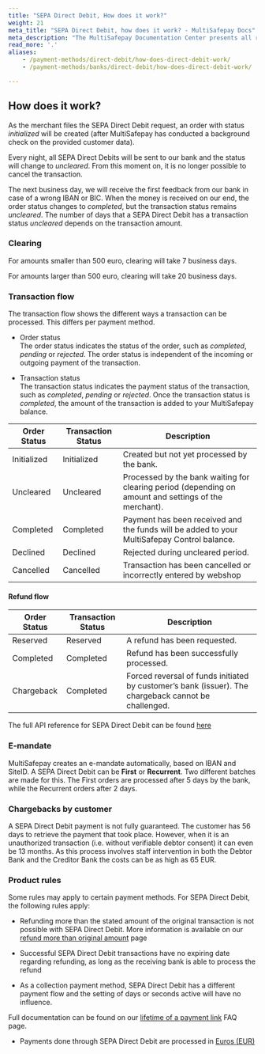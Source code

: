 ```yaml
---
title: "SEPA Direct Debit, How does it work?"
weight: 21
meta_title: "SEPA Direct Debit, how does it work? - MultiSafepay Docs"
meta_description: "The MultiSafepay Documentation Center presents all relevant information about our Plugins and API. You can also find support pages for payment methods, tools and general questions as well as the contact details of our Support and Integration Teams."
read_more: '.'
aliases: 
    - /payment-methods/direct-debit/how-does-direct-debit-work/
    - /payment-methods/banks/direct-debit/how-does-direct-debit-work/

---
```

## How does it work?
As the merchant files the SEPA Direct Debit request, an order with status _initialized_ will be created (after MultiSafepay has conducted a background check on the provided customer data).

Every night, all SEPA Direct Debits will be sent to our bank and the status will change to _uncleared_.
From this moment on, it is no longer possible to cancel the transaction.

The next business day, we will receive the first feedback from our bank in case of a wrong IBAN or BIC.
When the money is received on our end, the order status changes to _completed_, but the transaction status remains _uncleared_.
The number of days that a SEPA Direct Debit has a transaction status _uncleared_ depends on the transaction amount.

### Clearing

For amounts smaller than 500 euro, clearing will take 7 business days.

For amounts larger than 500 euro, clearing will take 20 business days.

### Transaction flow
The transaction flow shows the different ways a transaction can be processed. This differs per payment method.

* Order status      
The order status indicates the status of the order, such as _completed_, _pending_ or _rejected_. The order status is independent of the incoming or outgoing payment of the transaction.

* Transaction status       
The transaction status indicates the payment status of the transaction, such as _completed_, _pending_ or _rejected_. Once the transaction status is _completed_, the amount of the transaction is added to your MultiSafepay balance.

 

| Order Status                      | Transaction Status      | Description |
|--------------------------------|-----------|-----------------------------------------------------------------------------------------|
| Initialized   | Initialized    | Created but not yet processed by the bank.   |
| Uncleared     | Uncleared      | Processed by the bank waiting for clearing period (depending on amount and settings of the merchant).   |
| Completed     | Completed      | Payment has been received and the funds will be added to your MultiSafepay Control balance.   | 
| Declined      | Declined       | Rejected during uncleared period.   |
| Cancelled      | Cancelled       | Transaction has been cancelled or incorrectly entered by webshop

#### Refund flow

| Order Status                      | Transaction Status      | Description |
|--------------------------------|-----------|-----------------------------------------------------------------------------------------|
| Reserved       | Reserved    | A refund has been requested. | 
| Completed      | Completed   | Refund has been successfully processed.  | 
| Chargeback     | Completed   | Forced reversal of funds initiated by customer’s bank (issuer). The chargeback cannot be challenged. | 

The full API reference for SEPA Direct Debit can be found [here](/api/#direct-debit)


### E-mandate
MultiSafepay creates an e-mandate automatically, based on IBAN and SiteID.
A SEPA Direct Debit can be **First** or **Recurrent**.
Two different batches are made for this.
The First orders are processed after 5 days by the bank, while the Recurrent orders after 2 days.


### Chargebacks by customer
A SEPA Direct Debit payment is not fully guaranteed. The customer has 56 days to retrieve the payment that took place. However, when it is an unauthorized transaction (i.e. without verifiable debtor consent) it can even be 13 months. As this process involves staff intervention in both the Debtor Bank and the Creditor Bank the costs can be as high as 65 EUR.

### Product rules
Some rules may apply to certain payment methods. For SEPA Direct Debit, the following rules apply:

* Refunding more than the stated amount of the original transaction is not possible with SEPA Direct Debit. More information is available on our [refund more than original amount](/faq/finance/refund-more-than-original-amount) page

* Successful SEPA Direct Debit transactions have no expiring date regarding refunding, as long as the receiving bank is able to process the refund

* As a collection payment method, SEPA Direct Debit has a different payment flow and the setting of days or seconds active will have no influence. 

       
Full documentation can be found on our [lifetime of a payment link](/faq/api/lifetime-of-a-payment-link) FAQ page.<br>

* Payments done through SEPA Direct Debit are processed in [Euros (EUR)](/faq/general/which-currencies-are-supported-by-multisafepay)


